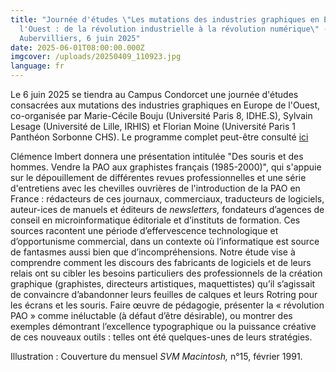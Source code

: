 ```yaml
---
title: "Journée d'études \"Les mutations des industries graphiques en Europe de
  l'Ouest : de la révolution industrielle à la révolution numérique\" -
  Aubervilliers, 6 juin 2025"
date: 2025-06-01T08:00:00.000Z
imgcover: /uploads/20250409_110923.jpg
language: fr
---
```

Le 6 juin 2025 se tiendra au Campus Condorcet une journée d'études consacrées aux mutations des industries graphiques en Europe de l'Ouest, co-organisée par Marie-Cécile Bouju (Université Paris 8, IDHE.S), Sylvain Lesage (Université de Lille, IRHIS) et Florian Moine (Université Paris 1 Panthéon Sorbonne CHS).  Le programme complet peut-être consulté [ici](https://www.idhes.cnrs.fr/les-mutations-des-industries-graphiques/)

Clémence Imbert donnera une présentation intitulée "Des souris et des hommes. Vendre la PAO aux graphistes français (1985-2000)", qui s'appuie sur le dépouillement de différentes revues professionnelles et une série d'entretiens avec les chevilles ouvrières de l'introduction de la PAO en France : rédacteurs de ces journaux, commerciaux, traducteurs de logiciels, auteur-ices de manuels et éditeurs de *newsletters,* fondateurs d’agences de conseil en microinformatique éditoriale et d’instituts de formation. Ces sources racontent une période d’effervescence technologique et d’opportunisme commercial, dans un contexte où l’informatique est source de fantasmes aussi bien que d’incompréhensions. Notre étude vise à comprendre comment les discours des fabricants de logiciels et de leurs relais ont su cibler les besoins particuliers des professionnels de la création graphique (graphistes, directeurs artistiques, maquettistes) qu’il s’agissait de convaincre d’abandonner leurs feuilles de calques et leurs Rotring pour les écrans et les souris. Faire œuvre de pédagogie, présenter la « révolution PAO » comme inéluctable (à défaut d’être désirable), ou montrer des exemples démontrant l’excellence typographique ou la puissance créative de ces nouveaux outils : telles ont été quelques-unes de leurs stratégies.



Illustration : Couverture du mensuel *SVM Macintosh,* n°15, février 1991.
